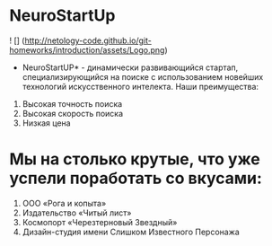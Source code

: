 # NeuroStartUp
! [] (http://netology-code.github.io/git-homeworks/introduction/assets/Logo.png)
* NeuroStartUP* - динамически развивающийся стартап, специализирующийся на поиске с использованием новейших технологий искусственного интелекта. 
Наши преимущества:
1. Высокая точность поиска
2. Высокая скорость поиска
3. Низкая цена

# Мы на столько крутые, что уже успели поработать со вкусами:
1. ООО «Рога и копыта»
2. Издательство «Читый лист»
3. Космопорт «Черезтерновый Звездный»
4. Дизайн-студия имени Слишком Известного Персонажа